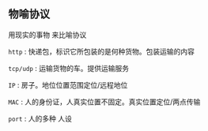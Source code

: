 ##   物喻协议
用现实的事物 来比喻协议

`http` : 快递包，标识它所包装的是何种货物。包装运输的内容

`tcp/udp` : 运输货物的车。提供运输服务

`IP` : 房子。地位位置范围定位/远程地位

`MAC` : 人的身份证，人真实位置不固定。真实位置定位/两点传输

`port` : 人的多种 人设
